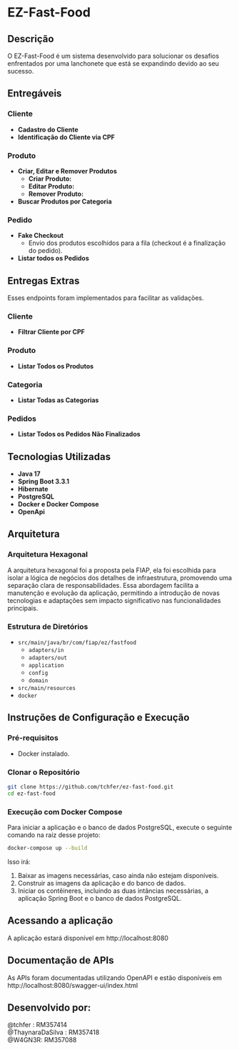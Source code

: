 # EZ-Fast-Food

## Descrição

O EZ-Fast-Food é um sistema desenvolvido para solucionar os desafios enfrentados por uma lanchonete que está se expandindo devido ao seu sucesso.

## Entregáveis

### Cliente
- **Cadastro do Cliente** 
- **Identificação do Cliente via CPF** 
  
### Produto
- **Criar, Editar e Remover Produtos**
  - **Criar Produto:** 
  - **Editar Produto:** 
  - **Remover Produto:**
- **Buscar Produtos por Categoria** 

### Pedido
- **Fake Checkout**
  - Envio dos produtos escolhidos para a fila (checkout é a finalização do pedido). 
- **Listar todos os Pedidos** 

## Entregas Extras
Esses endpoints foram implementados para facilitar as validações. 
### Cliente
- **Filtrar Cliente por CPF** 

### Produto
- **Listar Todos os Produtos** 

### Categoria
- **Listar Todas as Categorias** 

### Pedidos
- **Listar Todos os Pedidos Não Finalizados** 

## Tecnologias Utilizadas

- **Java 17**
- **Spring Boot 3.3.1**
- **Hibernate**
- **PostgreSQL**
- **Docker e Docker Compose**
- **OpenApi**

## Arquitetura

### Arquitetura Hexagonal

A arquitetura hexagonal foi a proposta pela FIAP, ela foi escolhida para isolar a lógica de negócios dos detalhes de infraestrutura, promovendo uma separação clara de responsabilidades. Essa abordagem facilita a manutenção e evolução da aplicação, permitindo a introdução de novas tecnologias e adaptações sem impacto significativo nas funcionalidades principais.

### Estrutura de Diretórios

- `src/main/java/br/com/fiap/ez/fastfood`
  - `adapters/in`
  - `adapters/out`
  - `application`
  - `config`
  - `domain`
- `src/main/resources`
- `docker`

## Instruções de Configuração e Execução

### Pré-requisitos

- Docker instalado.

### Clonar o Repositório

```sh
git clone https://github.com/tchfer/ez-fast-food.git
cd ez-fast-food
```

### Execução com Docker Compose
Para iniciar a aplicação e o banco de dados PostgreSQL, execute o seguinte comando na raiz desse projeto:

```sh
docker-compose up --build
```

Isso irá:

1. Baixar as imagens necessárias, caso ainda não estejam disponíveis.
2. Construir as imagens da aplicação e do banco de dados.
3. Iniciar os contêineres, incluindo as duas intâncias necessárias, a aplicação Spring Boot e o banco de dados PostgreSQL.

## Acessando a aplicação
A aplicação estará disponível em http://localhost:8080

## Documentação de APIs
As APIs foram documentadas utilizando OpenAPI e estão disponíveis em http://localhost:8080/swagger-ui/index.html<br>

## Desenvolvido por:
@tchfer : RM357414<br>
@ThaynaraDaSilva : RM357418<br>
@W4GN3R: RM357088


